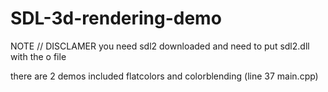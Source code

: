 # SDL-3d-rendering-demo
NOTE // DISCLAMER 
you need sdl2 downloaded and need to put sdl2.dll with the o file


there are 2 demos included flatcolors and colorblending (line 37 main.cpp)
